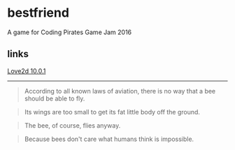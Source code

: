 # bestfriend
A game for Coding Pirates Game Jam 2016

links
---

[Love2d 10.0.1](https://bitbucket.org/rude/love/downloads/love_0.10.1ppa1_amd64.deb)

---

> According to all known laws of aviation, there is no way that a bee should be able to fly.

> Its wings are too small to get its fat little body off the ground.

> The bee, of course, flies anyway.

> Because bees don't care what humans think is impossible.
